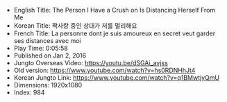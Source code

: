 * English Title: The Person I Have a Crush on Is Distancing Herself From Me
* Korean Title: 짝사랑 중인 상대가 저를 멀리해요
* French Title: La personne dont je suis amoureux en secret veut garder ses distances avec moi
* Play Time: 0:05:58
* Published on Jan 2, 2016
* Jungto Overseas Video: https://youtu.be/dSGAi_avjss
 * Old version: https://www.youtube.com/watch?v=hs0RDNHhJt4
* Korean Jungto Link: https://www.youtube.com/watch?v=q1BMwtjyQmU
* Dimensions: 1920x1080
* Index: 984
